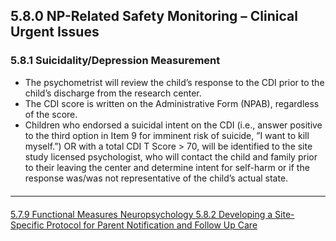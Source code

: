 ## 5.8.0 NP-Related Safety Monitoring – Clinical Urgent Issues

### 5.8.1 Suicidality/Depression Measurement

* The psychometrist will review the child’s response to the CDI prior to the child’s
discharge from the research center.
* The CDI score is written on the Administrative Form (NPAB), regardless of the
score.
* Children who endorsed a suicidal intent on the CDI (i.e., answer positive to the third
option in Item 9 for imminent risk of suicide, ”I want to kill myself.”) OR with a total CDI T
Score > 70, will be identified to the site study licensed psychologist, who will contact the
child and family prior to their leaving the center and determine intent for self-harm or if
the response was/was not representative of the child’s actual state.


<hr class="soften" style="margin-top: 20px;margin-bottom: 20px;"/>

<div class="center">
<div class="btn-group">
  <a href=":pages_path:/manuals/neuropsychology/5-07-09-functional-measures.md" class="btn btn-default">
    <span class="glyphicon glyphicon-chevron-left"></span>
    5.7.9 Functional Measures
  </a>

  <a href=":pages_path:/manuals/neuropsychology" class="btn btn-default">
    <span class="glyphicon glyphicon-chevron-up"></span>
    Neuropsychology
  </a>

  <a href=":pages_path:/manuals/neuropsychology/5-08-01-suicidal-depression-measurement.md" class="btn btn-success">
    5.8.2 Developing a Site-Specific Protocol for Parent Notification and Follow Up Care
    <span class="glyphicon glyphicon-chevron-right"></span>
  </a>
</div>
</div>